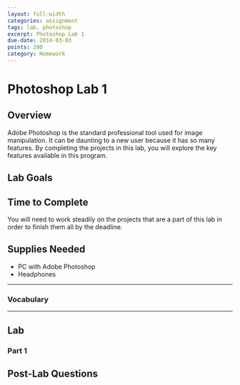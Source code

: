 ```yaml
---
layout: full-width
categories: assignment
tags: lab, photoshop
excerpt: Photoshop Lab 1
due-date: 2014-03-03
points: 200
category: Homework
---
```


# Photoshop Lab 1 #

## Overview ##

Adobe Photoshop is the standard professional tool used for image manipulation.  It can be daunting to a new user because it has so many features.  By completing the projects in this lab, you will explore the key features available in this program.

## Lab Goals ##



## Time to Complete ##

You will need to work steadily on the projects that are a part of this lab in order to finish them all by the deadline.

## Supplies Needed ##

* PC with Adobe Photoshop
* Headphones

***


### Vocabulary ###



***


## Lab ##

### Part 1 ###


## Post-Lab Questions ##




